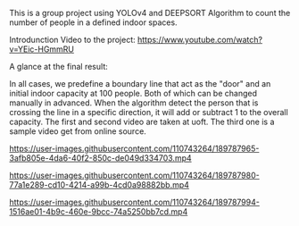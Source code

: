 This is a group project using YOLOv4 and DEEPSORT Algorithm to count the number of people in a defined indoor spaces.

Introdunction Video to the project: https://www.youtube.com/watch?v=YEic-HGmmRU

A glance at the final result:

In all cases, we predefine a boundary line that act as the "door" and an initial indoor capacity at 100 people. Both of which can be changed manually in advanced. When the algorithm detect the person that is crossing the line in a specific direction, it will add or subtract 1 to the overall capacity. The first and second video are taken at uoft. The third one is a sample video get from online source.

https://user-images.githubusercontent.com/110743264/189787965-3afb805e-4da6-40f2-850c-de049d334703.mp4

https://user-images.githubusercontent.com/110743264/189787980-77a1e289-cd10-4214-a99b-4cd0a98882bb.mp4

https://user-images.githubusercontent.com/110743264/189787994-1516ae01-4b9c-460e-9bcc-74a5250bb7cd.mp4

